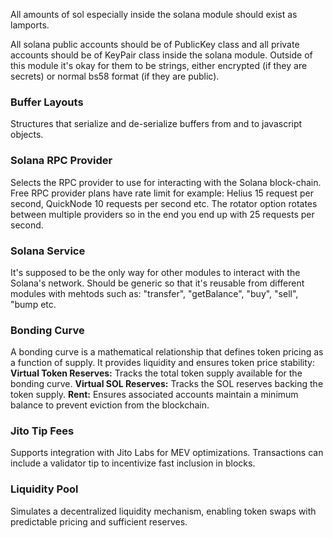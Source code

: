 All amounts of sol especially inside the solana module should exist as lamports.

All solana public accounts should be of PublicKey class and all private accounts should be of KeyPair class inside the solana module. Outside of this module it's okay for them to be strings, either encrypted (if they are secrets) or normal bs58 format (if they are public).

### Buffer Layouts

Structures that serialize and de-serialize buffers from and to javascript objects.

### Solana RPC Provider

Selects the RPC provider to use for interacting with the Solana block-chain. Free RPC provider plans have rate limit for example: Helius 15 request per second, QuickNode 10 requests per second etc.
The rotator option rotates between multiple providers so in the end you end up with 25 requests per second.

### Solana Service

It's supposed to be the only way for other modules to interact with the Solana's network. Should be generic so that it's reusable from different modules with mehtods such as: "transfer", "getBalance", "buy", "sell", "bump etc.

### Bonding Curve

A bonding curve is a mathematical relationship that defines token pricing as a function of supply. It provides liquidity and ensures token price stability:
**Virtual Token Reserves:** Tracks the total token supply available for the bonding curve.
**Virtual SOL Reserves:** Tracks the SOL reserves backing the token supply.
**Rent:** Ensures associated accounts maintain a minimum balance to prevent eviction from the blockchain.

### Jito Tip Fees

Supports integration with Jito Labs for MEV optimizations. Transactions can include a validator tip to incentivize fast inclusion in blocks.

### Liquidity Pool

Simulates a decentralized liquidity mechanism, enabling token swaps with predictable pricing and sufficient reserves.
